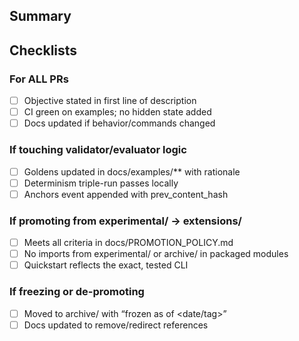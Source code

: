 ## Summary
<one-sentence objective>

## Checklists

### For ALL PRs
- [ ] Objective stated in first line of description
- [ ] CI green on examples; no hidden state added
- [ ] Docs updated if behavior/commands changed

### If touching validator/evaluator logic
- [ ] Goldens updated in docs/examples/** with rationale
- [ ] Determinism triple-run passes locally
- [ ] Anchors event appended with prev_content_hash

### If promoting from experimental/ → extensions/
- [ ] Meets all criteria in docs/PROMOTION_POLICY.md
- [ ] No imports from experimental/ or archive/ in packaged modules
- [ ] Quickstart reflects the exact, tested CLI

### If freezing or de-promoting
- [ ] Moved to archive/ with “frozen as of <date/tag>”
- [ ] Docs updated to remove/redirect references
